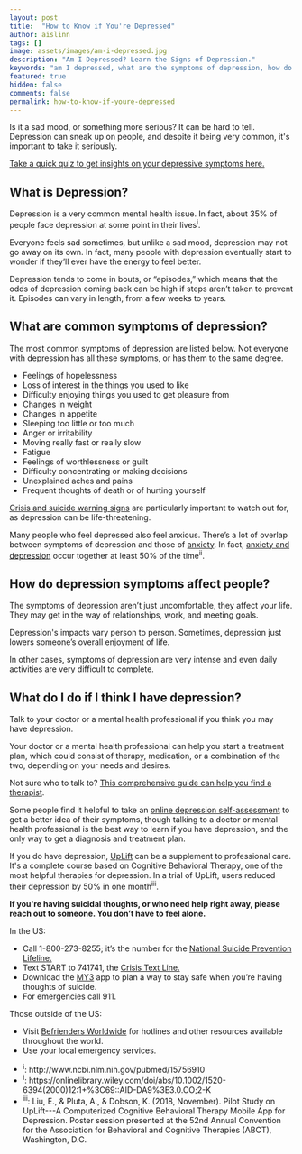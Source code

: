 ```yaml
---
layout: post
title:  "How to Know if You're Depressed"
author: aislinn
tags: []
image: assets/images/am-i-depressed.jpg
description: "Am I Depressed? Learn the Signs of Depression."
keywords: "am I depressed, what are the symptoms of depression, how do you know if you are depressed, depressive symptoms, symptoms of depression"
featured: true
hidden: false
comments: false
permalink: how-to-know-if-youre-depressed
---
```


Is it a sad mood, or something more serious? It can be hard to tell. Depression can sneak up on people, and despite it being very common, it's important to take it seriously.

[Take a quick quiz to get insights on your depressive symptoms here.](https://www.uplift.app/depression-test/)

## 	What is Depression?
Depression is a very common mental health issue. In fact, about 35% of people face depression at some point in their lives<sup>i</sup>.

Everyone feels sad sometimes, but unlike a sad mood, depression may not go away on its own. In fact, many people with depression eventually start to wonder if they’ll ever have the energy to feel better.

Depression tends to come in bouts, or “episodes,” which means that the odds of depression coming back can be high if steps aren’t taken to prevent it. Episodes can vary in length, from a few weeks to years.

## What are common symptoms of depression?

The most common symptoms of depression are listed below. Not everyone with depression has all these symptoms, or has them to the same degree.
- Feelings of hopelessness
- Loss of interest in the things you used to like
- Difficulty enjoying things you used to get pleasure from
- Changes in weight
- Changes in appetite
- Sleeping too little or too much
- Anger or irritability
- Moving really fast or really slow
- Fatigue
- Feelings of worthlessness or guilt
- Difficulty concentrating or making decisions
- Unexplained aches and pains
- Frequent thoughts of death or of hurting yourself

[Crisis and suicide warning signs](https://suicidepreventionlifeline.org/help-someone-else/) are particularly important to watch out for, as depression can be life-threatening.

Many people who feel depressed also feel anxious. There’s a lot of overlap between symptoms of depression and those of [anxiety](https://apps.apple.com/us/app/panic-attack-help-mind-ease/id1439527291). In fact, [anxiety and depression](https://play.google.com/store/apps/details?id=com.sparkwave.mindease) occur together at least 50% of the time<sup>ii</sup>.

## How do depression symptoms affect people?
The symptoms of depression aren’t just uncomfortable, they affect your life. They may get in the way of relationships, work, and meeting goals.

Depression's impacts vary person to person. Sometimes, depression just lowers someone’s overall enjoyment of life.

In other cases, symptoms of depression are very intense and even daily activities are very difficult to complete.

## What do I do if I think I have depression?
Talk to your doctor or a mental health professional if you think you may have depression.

Your doctor or a mental health professional can help you start a treatment plan, which could consist of therapy, medication, or a combination of the two, depending on your needs and desires.

Not sure who to talk to? [This comprehensive guide can help you find a therapist](https://www.uplift.app/blog/find-a-therapist-ultimate-guide).

Some people find it helpful to take an [online depression self-assessment](https://www.uplift.app/depression-test/) to get a better idea of their symptoms, though talking to a doctor or mental health professional is the best way to learn if you have depression, and the only way to get a diagnosis and treatment plan.

If you do have depression, [UpLift](https://www.uplift.app/) can be a supplement to professional care. It's a complete course based on Cognitive Behavioral Therapy, one of the most helpful therapies for depression. In a trial of UpLift, users reduced their depression by 50% in one month<sup>iii</sup>.


<div class='grey_box'>

<strong>If you're having suicidal thoughts, or who need help right away, please reach out to someone. You don’t have to feel alone.</strong>

In the US:
<ul>
  <li>Call 1-800-273-8255; it’s the number for the <a href="http://www.suicidepreventionlifeline.org">National Suicide Prevention Lifeline.</a></li>
  <li>Text START to 741741, the <a href="http://www.crisistextline.org/">Crisis Text Line.</a></li>
  <li>Download the <a href="https://my3app.org/">MY3</a> app to plan a way to stay safe when you’re having thoughts of suicide.</li>
  <li>For emergencies call 911. </li>
</ul>
Those outside of the US:
<ul>
  <li>Visit <a href="http://befrienders.org">Befrienders Worldwide</a> for hotlines and other resources available throughout the world.</li>
  <li>Use your local emergency services.</li>
</ul>
</div>

<div class='references'>
<ul>
<li><sup>i</sup>: http://www.ncbi.nlm.nih.gov/pubmed/15756910</li>
<li><sup>i</sup>: https://onlinelibrary.wiley.com/doi/abs/10.1002/1520-6394(2000)12:1+%3C69::AID-DA9%3E3.0.CO;2-K</li>
<li><sup>iii</sup>: Liu, E., & Pluta, A., & Dobson, K. (2018, November). Pilot Study on UpLift---A Computerized Cognitive Behavioral Therapy Mobile App for Depression. Poster session presented at the 52nd Annual Convention for the Association for Behavioral and Cognitive Therapies (ABCT), Washington, D.C.</li>
</ul>
</div>
